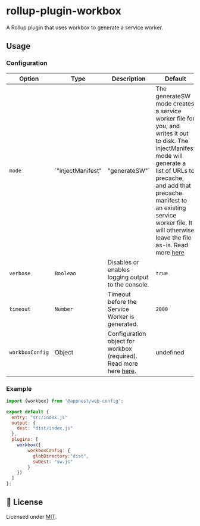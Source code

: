 # rollup-plugin-workbox

A Rollup plugin that uses workbox to generate a service worker.

## Usage

### Configuration

Option   |   Type        |    Description     |    Default
---------| --------------| ------------------ | ---------------------------------
`mode` | `"injectManifest" | "generateSW"` | The generateSW mode creates a service worker file for you, and writes it out to disk. The injectManifest mode will generate a list of URLs to precache, and add that precache manifest to an existing service worker file. It will otherwise leave the file as-is. Read more [here](https://developers.google.com/web/tools/workbox/modules/workbox-build)  | `"generateSW"`
`verbose` | `Boolean` | Disables or enables logging output to the console. | `true`
`timeout` | `Number` | Timeout before the Service Worker is generated. | `2000`
`workboxConfig` | Object | Configuration object for workbox (required). Read more here [here](https://goo.gl/2aRDsh). | undefined

### Example

```js
import {workbox} from "@appnest/web-config";

export default {
  entry: "src/index.js"
  output: {
    dest: "dist/index.js"
  },
  plugins: [
    workbox({
        workboxConfig: {
          globDirectory:"dist",
          swDest: "sw.js"
        }
    })
  ]
};
```

## 🎉 License

Licensed under [MIT](https://opensource.org/licenses/MIT).
